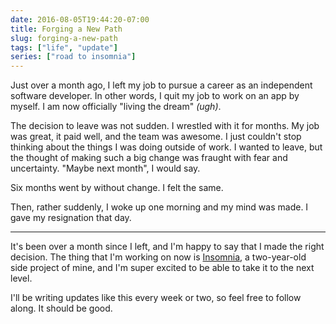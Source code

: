 ```yaml
---
date: 2016-08-05T19:44:20-07:00
title: Forging a New Path
slug: forging-a-new-path
tags: ["life", "update"]
series: ["road to insomnia"]
---
```


Just over a month ago, I left my job to pursue a career as an independent software developer. In
other words, I quit my job to work on an app by myself. I am now officially "living the dream" _(ugh)_.

The decision to leave was not sudden. I wrestled with it for months. My job was great, it paid well, 
and the team was awesome. I just couldn't stop thinking about the things I was doing outside of 
work. I wanted to leave, but the thought of making such a big change was fraught with fear and 
uncertainty. "Maybe next month", I would say.

Six months went by without change. I felt the same. 

Then, rather suddenly, I woke up one morning and my mind was made. I gave my resignation that day. 

---

It's been over a month since I left, and I'm happy to say that I made the right decision. The 
thing that I'm working on now is [Insomnia](https://insomnia.rest/), a two-year-old side
project of mine, and I'm super excited to be able to take it to the next level.

I'll be writing updates like this every week or two, so feel free to follow along. It should be 
good.
